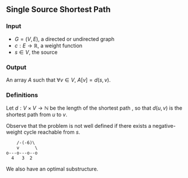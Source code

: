 ## Single Source Shortest Path

### Input

- $G = (V, E)$, a directed or undirected graph
- $c: E \rightarrow \mathbb R$, a weight function
- $s \in V$, the source

### Output

An array $A$ such that $\forall v \in V$, $A[v] = d(s,v)$.

### Definitions

Let $d: V \times V \rightarrow \mathbb N$ be the length of the shortest path
, so that $d(u,v)$ is the shortest path from $u$ to $v$.

Observe that the problem is not well defined if there exists a 
negative-weight cycle reachable from $s$.

```
    /-(-6)\
    v      \
o---o---o--o
  4   3  2

```

We also have an optimal substructure.
